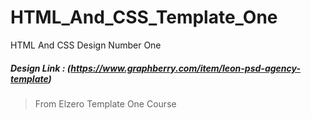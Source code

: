 # HTML_And_CSS_Template_One
HTML And CSS Design Number One
##### Design Link : (https://www.graphberry.com/item/leon-psd-agency-template)
> From Elzero Template One Course
